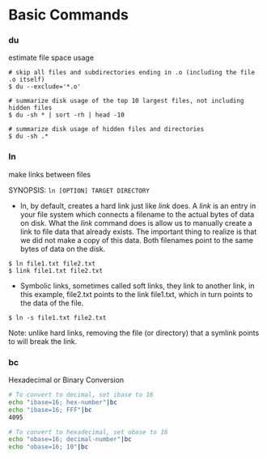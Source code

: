 # Basic Commands

### du 
estimate file space usage

```
# skip all files and subdirectories ending in .o (including the file .o itself)
$ du --exclude='*.o'

# summarize disk usage of the top 10 largest files, not including hidden files
$ du -sh * | sort -rh | head -10

# summarize disk usage of hidden files and directories
$ du -sh .*
```

### ln 
make links between files

SYNOPSIS: `ln [OPTION] TARGET DIRECTORY`

- ln, by default, creates a hard link just like *link* does. A *link* is an entry in your file system which connects a filename to the actual bytes of data on disk. What the *link* command does is allow us to manually create a link to file data that already exists.
The important thing to realize is that we did not make a copy of this data. Both filenames point to the same bytes of data on the disk.

```
$ ln file1.txt file2.txt
$ link file1.txt file2.txt
```

- Symbolic links, sometimes called soft links, they link to another link, in this example,
file2.txt points to the link file1.txt, which in turn points to the data of the file.

```
$ ln -s file1.txt file2.txt
```

Note: unlike hard links, removing the file (or directory) that a symlink points to will break the link.


### bc
Hexadecimal or Binary Conversion

```sh
# To convert to decimal, set ibase to 16
echo "ibase=16; hex-number"|bc
echo "ibase=16; FFF"|bc
4095

# To convert to hexadecimal, set obase to 16
echo "obase=16; decimal-number"|bc
echo "obase=16; 10"|bc
```
